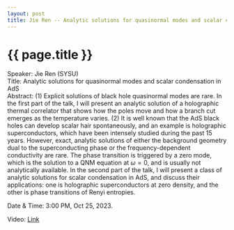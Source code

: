 ```yaml
---
layout: post
title: Jie Ren -- Analytic solutions for quasinormal modes and scalar condensation in AdS
---
```


{{ page.title }}
================

Speaker: Jie Ren (SYSU)  
Title: Analytic solutions for quasinormal modes and scalar condensation in AdS  
Abstract: (1) Explicit solutions of black hole quasinormal modes are rare. In the first part of the talk, I will present an analytic solution of a holographic thermal correlator that shows how the poles move and how a branch cut emerges as the temperature varies. (2) It is well known that the AdS black holes can develop scalar hair spontaneously, and an example is holographic superconductors, which have been intensely studied during the past 15 years. However, exact, analytic solutions of either the background geometry dual to the superconducting phase or the frequency-dependent conductivity are rare. The phase transition is triggered by a zero mode, which is the solution to a QNM equation at $\omega=0$, and is usually not analytically available. In the second part of the talk, I will present a class of analytic solutions for scalar condensation in AdS, and discuss their applications: one is holographic superconductors at zero density, and the other is phase transitions of Renyi entropies.   


Date & Time: 3:00 PM, Oct 25, 2023.  

Video: [Link]( https://www.bilibili.com/video/BV1zC4y137Ca )  